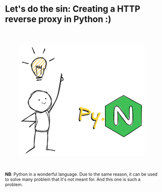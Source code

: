 
# Let's do the sin: Creating a HTTP reverse proxy in Python :)
<br><br>
<center>
<img src="./py.nginx.png" height="15%">
</center>

<br><br>
**NB**: Python in a wonderful language. Due to the same reason, it can be used to solve many problem that it's not meant for. And this one is such a problem.
